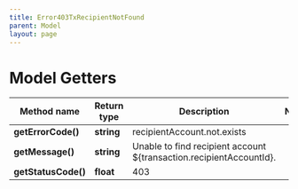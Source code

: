 ```yaml
---
title: Error403TxRecipientNotFound
parent: Model
layout: page
---
```


# Model Getters

Method name | Return type | Description | Notes
------------ | ------------- | ------------- | -------------
**getErrorCode()** | **string** | recipientAccount.not.exists |
**getMessage()** | **string** | Unable to find recipient account ${transaction.recipientAccountId}. |
**getStatusCode()** | **float** | 403 |

